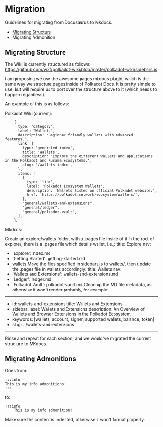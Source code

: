 
# Migration

Guidelines for migrating from Docusaurus to Mkdocs.


<!-- no toc -->
- [Migrating Structure](#migrating-structure)
- [Migrating Admonition](#migrating-admonitions)

## Migrating Structure

The Wiki is currently structured as follows: https://github.com/w3f/polkadot-wiki/blob/master/polkadot-wiki/sidebars.js

I am proposing we use the awesome pages mkdocs plugin, which is the same way we structure pages inside of Polkadot Docs. It is pretty simple to use, but will require us to port over the structure above to it (which needs to happen regardless).

An example of this is as follows:

Polkadot Wiki (current):

        {
          type: "category",
          label: "Wallets",
          description: 'Beginner friendly wallets with advanced features.',
          link: {
            type: 'generated-index',
            title: 'Wallets',
            description: 'Explore the different wallets and applications in the Polkadot and Kusama ecosystems.',
            slug: '/wallets-index',
          },
          items: [
            {
              type: 'link',
              label: 'Polkadot Ecosystem Wallets',
              description: 'Wallets listed on official Polkadot website.',
              href: 'https://polkadot.network/ecosystem/wallets/',
            },
            "general/wallets-and-extensions",
            "general/ledger",
            "general/polkadot-vault",
          ],
        },
Mkdocs:

Create an explore/wallets folder, with a .pages file inside of it
In the root of explore/, there is a .pages file which details wallet, i.e.,:
title: Explore
nav:
  - 'Explore': index.md
  - 'Getting Started': getting-started.md
  - wallets
Move the files specified in sidebars.js to wallets/, then update the .pages file in wallets accordingly:
title: Wallets
nav:
  - 'Wallets and Extensions': wallets-and-extensions.md
  - 'Ledger': ledger.md
  - 'Polkadot Vault': polkadot-vault.md
Clean up the MD file metadata, as otherwise it won't render probably, for example:
---
- id: wallets-and-extensions
title: Wallets and Extensions
- sidebar_label: Wallets and Extensions
description: An Overview of Wallets and Browser Extensions in the Polkadot Ecosystem.
- keywords: [wallets, account, signer, supported wallets, balance, token]
- slug: ../wallets-and-extensions
---
Rinse and repeat for each section, and we would've migrated the current structure to MKdocs.

## Migrating Admonitions

Goes from: 

```
:::info 
This is my info admonitions!
:::
```

to: 

```
!!!info 
    This is my info admonition!
```

Make sure the content is indented, otherwise it won't format properly.
